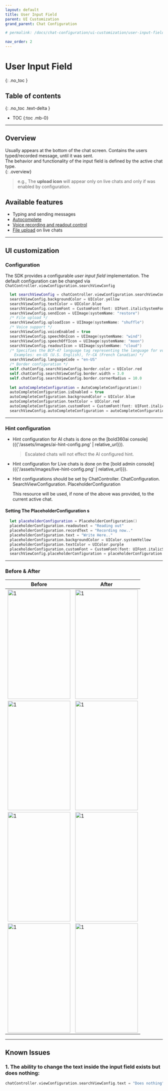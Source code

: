 ```yaml
---
layout: default
title: User Input Field
parent: UI Customization
grand_parent: Chat Configuration 

# permalink: /docs/chat-configuration/ui-customization/user-input-field

nav_order: 2
---
```


# User Input Field

{: .no_toc }

## Table of contents

{: .no_toc .text-delta }

- TOC
{:toc .mb-0}

---

## Overview

Usually appears at the bottom of the chat screen. Contains the users typed/recorded message, until it was sent.   
The behavior and functionality of the input field is defined by the active chat type.   
{: .overview}

> e.g., The **upload icon** will appear only on live chats and only if was enabled by configuration.

## Available features

* Typing and sending messages 
* [Autocomplete](../../../../docs/advanced-topics/autocomplete/in-chat)
* [Voice recording and readout control](../../../../docs/advanced-topics/voice)
* [File upload](../../../../docs/advanced-topics/file-upload) on live chats

---

## UI customization

### Configuration   

  The SDK provides a configurable _user input field_ implementation.
  The default configuration can be changed via `ChatController.viewConfiguration.searchViewConfig`

  
  

``` swift
  let searchViewConfig = chatController.viewConfiguration.searchViewConfig
  searchViewConfig.backgroundColor = UIColor.yellow
  searchViewConfig.textColor = UIColor.blue
  searchViewConfig.customFont = CustomFont(font: UIFont.italicSystemFont(ofSize: 15))
  searchViewConfig.sendIcon = UIImage(systemName: "restore")
  /* File upload */
  searchViewConfig.uploadIcon = UIImage(systemName: "shuffle")
  /* Voice support */
  searchViewConfig.voiceEnabled = true
  searchViewConfig.speechOnIcon = UIImage(systemName: "wind")
  searchViewConfig.speechOffIcon = UIImage(systemName: "moon")
  searchViewConfig.readoutIcon = UIImage(systemName: "cloud")
  /* Specifies the BCP-47 language tag representing the language for voice recognition.
    Examples: en-US (U.S. English), fr-CA (French Canadian) */
  searchViewConfig.languageCode = "en-US"
  /* Border configuration */
  self.chatConfig.searchViewConfig.border.color = UIColor.red
  self.chatConfig.searchViewConfig.border.width = 3.0
  self.chatConfig.searchViewConfig.border.cornerRadius = 10.0
  
  let autoCompleteConfiguration = AutoCompleteConfiguration()
  autoCompleteConfiguration.isEnabled = true
  autoCompleteConfiguration.backgroundColor = UIColor.blue
  autoCompleteConfiguration.textColor = UIColor.red
  autoCompleteConfiguration.customFont = CustomFont(font: UIFont.italicSystemFont(ofSize: 15))
  searchViewConfig.autoCompleteConfiguration = autoCompleteConfiguration
  ```

---

### Hint configuration

* Hint configuration for AI chats is done on the [bold360ai console]({{'/assets/images/ai-hint-config.png' | relative_url}}).

  > Escalated chats will not effect the AI configured hint.

* Hint configuration for Live chats is done on the [bold admin console]({{'/assets/images/live-hint-config.png' | relative_url}}). 

* Hint configurations should be set by ChatController. ChatConfiguration. SearchViewConfiguration. PlaceholderConfiguration

  This resource will be used, if none of the above was provided, to the current active chat.

#### Setting The PlaceholderConfiguration s

``` swift
  let placeholderConfiguration = PlaceholderConfiguration()
  placeholderConfiguration.readoutext = "Reading out"
  placeholderConfiguration.recordText = "Recording now.."
  placeholderConfiguration.text = "Write Here.."
  placeholderConfiguration.backgroundColor = UIColor.systemYellow
  placeholderConfiguration.textColor = UIColor.purple
  placeholderConfiguration.customFont = CustomFont(font: UIFont.italicSystemFont(ofSize: 15))
  searchViewConfig.placeholderConfiguration = placeholderConfiguration
  ```

---

### Before & After

| Before                                                                                           | After                                                                                           |
| ------------------------------------------------------------------------------------------------ | ----------------------------------------------------------------------------------------------- |
| <img src="../../../../assets/images/searchbar_before.png"  alt="1" width = 200px height = 350px> | <img src="../../../../assets/images/searchbar_after.png"  alt="1" width = 200px height = 350px> |
| <img src="../../../../assets/images/upload_before.png"  alt="1" width = 200px height = 350px>   | <img src="../../../../assets/images/upload_after.png"  alt="1" width = 200px height = 350px>   |
| <img src="../../../../assets/images/record_before.png"  alt="1" width = 200px height = 350px>    | <img src="../../../../assets/images/record_after.png"  alt="1" width = 200px height = 350px>    |
| <img src="../../../../assets/images/readout_before.png"  alt="1" width = 200px height = 350px>   | <img src="../../../../assets/images/readout_after.png"  alt="1" width = 200px height = 350px>   |

---

## Known Issues

### 1. The ability to change the text inside the input field exists but does nothing:

``` swift
chatController.viewConfiguration.searchViewConfig.text = "Does nothing"
```

  

  
